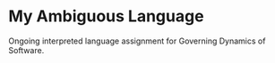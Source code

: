 My Ambiguous Language
=====================


Ongoing interpreted language assignment for Governing Dynamics of Software.
